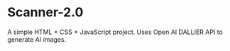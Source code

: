 # Scanner-2.0
A simple HTML + CSS + JavaScript project.  Uses Open AI DALLIER API to generate AI images. 
